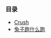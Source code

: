 ### 目录

- [Crush](https://liyang20021203.github.io/Reading/送你一颗子弹/Crush)
- [兔子跑什么跑](https://liyang20021203.github.io/Reading/送你一颗子弹/兔子跑什么跑)
